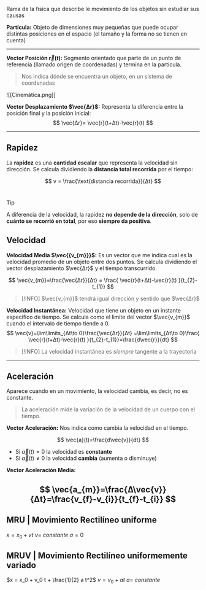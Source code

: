 Rama de la física que describe le movimiento de los objetos sin estudiar sus causas

**Partícula:** Objeto de dimensiones muy pequeñas que puede ocupar distintas posiciones en el espacio (el tamaño y la forma no se tienen en cuenta)

---

**Vector Posición $\vec{r}(t)$:** Segmento orientado que parte de un punto de referencia (llamado origen de coordenadas) y termina en la partícula.

>Nos indica dónde se encuentra un objeto, en un sistema de coordenadas

![[Cinemática.png]]


**Vector Desplazamiento $\vec{Δr}$:** Representa la diferencia entre la posición final y la posición inicial:
$$
\vec{Δr}= \vec{r}(t+Δt)-\vec{r}(t)
$$

---

## Rapidez

La **rapidez** es una **cantidad escalar** que representa la velocidad sin dirección. Se calcula dividiendo la **distancia total recorrida** por el tiempo:

$$
v = \frac{\text{distancia recorrida}}{Δt}
$$​

> [!TIP]  
> A diferencia de la velocidad, la rapidez **no depende de la dirección**, solo de **cuánto se recorrió en total**, por eso **siempre da positiva**.

## Velocidad

**Velocidad Media $\vec{{v_{m}}}$:**  Es un vector que me indica cual es la velocidad promedio de un objeto entre dos puntos. Se calcula dividiendo el vector desplazamiento $\vec{Δr}$  y el tiempo transcurrido.

$$
\vec{v_{m}}=\frac{\vec{Δr}}{Δt} = \frac{ \vec{r}(t+Δt)-\vec{r}(t)
}{t_{2}-t_{1}}
$$
> [!INFO] 
> $\vec{v_{m}}$ tendrá igual dirección y sentido que $\vec{Δr}$



**Velocidad Instantánea:** Velocidad que tiene un objeto en un instante especifico de tiempo. Se calcula como el limite del vector $\vec{v_{m}}$ cuando el intervalo de tiempo tiende a 0.
$$
\vec{v}=\lim\limits_{Δt\to 0}\frac{\vec{Δr}}{Δt} =\lim\limits_{Δt\to 0}\frac{ \vec{r}(t+Δt)-\vec{r}(t)
}{t_{2}-t_{1}}=\frac{d\vec{r}}{dt}
$$
>[!INFO] 
>La velocidad instantánea es *siempre* tangente a la trayectoria


---
## Aceleración

Aparece cuando en un movimiento, la velocidad cambia, es decir, no es constante.

> La aceleración mide la variación de la velocidad de un cuerpo con el tiempo.


**Vector Aceleración:** Nos indica como cambia la velocidad en el tiempo.

$$
\vec{a}(t)=\frac{d\vec{v}}{dt}
$$

- Si $\vec{a}(t)=0$ la velocidad es **constante**
- Si $\vec{a}(t) \neq 0$ la velocidad **cambia** (aumenta o disminuye)

**Vector Aceleración Media:**

$$
\vec{a_{m}}=\frac{Δ\vec{v}}{Δt}=\frac{v_{f}-v_{i}}{t_{f}-t_{i}}
$$
---

## MRU | Movimiento Rectilíneo uniforme

$x = x_0 + v t$
$v=$ *constante*
$a=0$

## MRUV | Movimiento Rectilíneo uniformemente variado

$x = x_0 + v_0 t + \frac{1}{2} a t^2$
$v = v_0 + a t$
$a=$ *constante*
